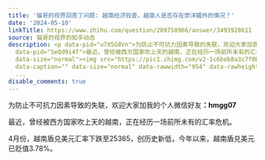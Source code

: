 ```yaml
---
title: '猫哥的视界回答了问题: 越南经济较差，越南人是否存在崇洋媚外的情况？'
date: '2024-05-10'
linkTitle: https://www.zhihu.com/question/289758966/answer/3493928611
source: 猫哥的视界的知乎动态
description: <p data-pid="u7X5G8Vn">为防止不可抗力因素导致的失联，欢迎大家加我的个人微信好友<b>：hmgg07</b></p><p
  data-pid="SeQd9i4f">最近，曾经被西方国家吹上天的越南，正在经历一场前所未有的汇率危机。 </p><p data-pid="l5gL7e-C">4月份，越南盾兑美元汇率下跌至25365，创历史新低，今年以来，越南盾兑美元已贬值3.78%。</p><figure
  data-size="normal"><img src="https://pic1.zhimg.com/v2-1c6beb8a3c7f0bba7dfde7f90d57a8f8_1440w.jpg"
  data-caption="" data-size="normal" data-rawwidth="954" data-rawheight="205" data-original-token="v2-afeccf4dcfcb5540
  ...
disable_comments: true
---
```

<p data-pid="u7X5G8Vn">为防止不可抗力因素导致的失联，欢迎大家加我的个人微信好友<b>：hmgg07</b></p><p data-pid="SeQd9i4f">最近，曾经被西方国家吹上天的越南，正在经历一场前所未有的汇率危机。 </p><p data-pid="l5gL7e-C">4月份，越南盾兑美元汇率下跌至25365，创历史新低，今年以来，越南盾兑美元已贬值3.78%。</p><figure data-size="normal"><img src="https://pic1.zhimg.com/v2-1c6beb8a3c7f0bba7dfde7f90d57a8f8_1440w.jpg" data-caption="" data-size="normal" data-rawwidth="954" data-rawheight="205" data-original-token="v2-afeccf4dcfcb5540 ...
